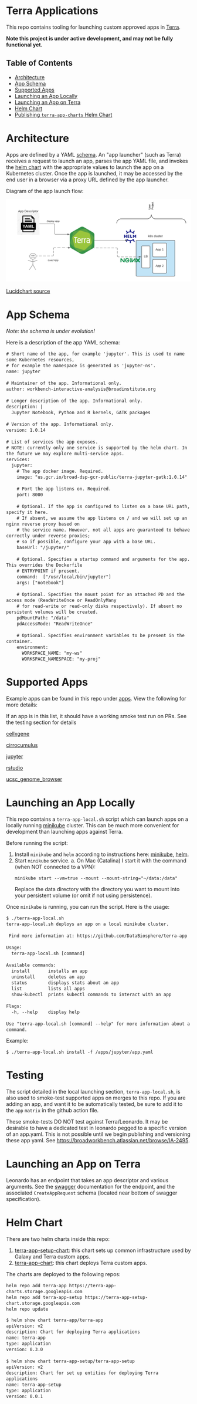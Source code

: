 # Terra Applications

This repo contains tooling for launching custom approved apps in [Terra]([https://app.terra.bio/).

**Note this project is under active development, and may not be fully functional yet.**

## Table of Contents

- [Architecture](#architecture)
- [App Schema](#app-schema)
- [Supported Apps](#supported-apps)
- [Launching an App Locally](#launching-an-app-locally)
- [Launching an App on Terra](#launching-an-app-on-terra)
- [Helm Chart](#helm-chart)
- [Publishing `terra-app-charts` Helm Chart](#publishing-terra-app-charts-helm-chart)

# Architecture

Apps are defined by a YAML [schema](#app-schema). An "app launcher" (such as Terra) receives a request to launch an app, parses the app YAML file, and invokes the [helm chart](#helm-chart) with the appropriate values to launch the app on a Kubernetes cluster. Once the app is launched, it may be accessed by the end user in a browser via a proxy URL defined by the app launcher.

Diagram of the app launch flow:

![Leo - Custom Apps](Leo%20-%20Custom%20Apps.png)

[Lucidchart source](https://lucid.app/lucidchart/invitations/accept/35f8ee43-e1d7-43e2-94d2-65076c08c84d)

# App Schema

*Note: the schema is under evolution!*

Here is a description of the app YAML schema:

```
# Short name of the app, for example 'jupyter'. This is used to name some Kubernetes resources,
# for example the namespace is generated as 'jupyter-ns'.
name: jupyter

# Maintainer of the app. Informational only.
author: workbench-interactive-analysis@broadinstitute.org

# Longer description of the app. Informational only.
description: |
  Jupyter Notebook, Python and R kernels, GATK packages
  
# Version of the app. Informational only.
version: 1.0.14

# List of services the app exposes.
# NOTE: currently only one service is supported by the helm chart. In the future we may explore multi-service apps.
services:
  jupyter:
    # The app docker image. Required.
    image: "us.gcr.io/broad-dsp-gcr-public/terra-jupyter-gatk:1.0.14"
    
    # Port the app listens on. Required.
    port: 8000
    
    # Optional. If the app is configured to listen on a base URL path, specify it here.
    # If absent, we assume the app listens on / and we will set up an nginx reverse proxy based on
    # the service name. However, not all apps are guaranteed to behave correctly under reverse proxies;
    # so if possible, configure your app with a base URL.
    baseUrl: "/jupyter/"
    
    # Optional. Specifies a startup command and arguments for the app. This overrides the Dockerfile
    # ENTRYPOINT if present.
    command:  ["/usr/local/bin/jupyter"]
    args: ["notebook"]
    
    # Optional. Specifies the mount point for an attached PD and the access mode (ReadWriteOnce or ReadOnlyMany
    # for read-write or read-only disks respectively). If absent no persistent volumes will be created.
    pdMountPath: "/data"
    pdAccessMode: "ReadWriteOnce"
    
    # Optional. Specifies environment variables to be present in the container.
    environment:
      WORKSPACE_NAME: "my-ws"
      WORKSPACE_NAMESPACE: "my-proj"
```

# Supported Apps

Example apps can be found in this repo under [apps](/apps). View the following for more details:

If an app is in this list, it should have a working smoke test run on PRs. See the testing section for details 

[cellxgene](apps/cellxgene)

[cirrocumulus](apps/cirrocumulus)

[jupyter](apps/jupyter)

[rstudio](apps/rstudio)

[ucsc_genome_browser](apps/ucsc_genome_browser)

# Launching an App Locally

This repo contains a `terra-app-local.sh` script which can launch apps on a locally running [minikube](https://minikube.sigs.k8s.io/docs/) cluster. This can be much more convenient for development than launching apps against Terra.

Before running the script:
1. Install `minikube` and `helm` according to instructions here: [minikube](https://minikube.sigs.k8s.io/docs/start/), [helm](https://helm.sh/docs/intro/install/).
2. Start `minikube` service.
   a. On Mac (Catalina) I start it with the command (when NOT connected to a VPN):
     ```
     minikube start --vm=true --mount --mount-string="~/data:/data"
     ```
     Replace the data directory with the directory you want to mount into your persistent volume (or omit if not using persistence).
    
Once `minikube` is running, you can run the script. Here is the usage:
```
$ ./terra-app-local.sh 
terra-app-local.sh deploys an app on a local minikube cluster.

 Find more information at: https://github.com/DataBiosphere/terra-app

Usage:
  terra-app-local.sh [command]

Available commands:
  install       installs an app
  uninstall     deletes an app
  status        displays stats about an app
  list          lists all apps
  show-kubectl  prints kubectl commands to interact with an app

Flags:
  -h, --help    display help

Use "terra-app-local.sh [command] --help" for more information about a command.
```

Example:
```
$ ./terra-app-local.sh install -f /apps/jupyter/app.yaml
```

# Testing
The script detailed in the local launching section, `terra-app-local.sh`, is also used to smoke-test supported apps on merges to this repo. If you are adding an app, and want it to be automatically tested, be sure to add it to the `app` `matrix` in the github action file. 

These smoke-tests DO NOT test against Terra/Leonardo. It may be desirable to have a dedicated test in leonardo pegged to a specific version of an app.yaml. This is not possible until we begin publishing and versioning these app yaml. See https://broadworkbench.atlassian.net/browse/IA-2495.  

# Launching an App on Terra
 
Leonardo has an endpoint that takes an app descriptor and various arguments. See the [swagger](https://leonardo.dsde-dev.broadinstitute.org/#/apps/createApp) documentation for the endpoint, and the associated `CreateAppRequest` schema (located near bottom of swagger specification). 

# Helm Chart

There are two helm charts inside this repo:

1. [terra-app-setup-chart](terra-app-setup-chart): this chart sets up common infrastructure used by Galaxy and Terra custom apps.
2. [terra-app-chart](terra-app-chart): this chart deploys Terra custom apps.

The charts are deployed to the following repos:
```
helm repo add terra-app https://terra-app-charts.storage.googleapis.com
helm repo add terra-app-setup https://terra-app-setup-chart.storage.googleapis.com
helm repo update
```
```
$ helm show chart terra-app/terra-app
apiVersion: v2
description: Chart for deploying Terra applications
name: terra-app
type: application
version: 0.3.0

$ helm show chart terra-app-setup/terra-app-setup
apiVersion: v2
description: Chart for set up entities for deploying Terra applications
name: terra-app-setup
type: application
version: 0.0.1
```
